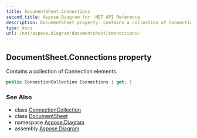 ```yaml
---
title: DocumentSheet.Connections
second_title: Aspose.Diagram for .NET API Reference
description: DocumentSheet property. Contains a collection of Connection elements
type: docs
url: /net/aspose.diagram/documentsheet/connections/
---
```

## DocumentSheet.Connections property

Contains a collection of Connection elements.

```csharp
public ConnectionCollection Connections { get; }
```

### See Also

* class [ConnectionCollection](../../connectioncollection/)
* class [DocumentSheet](../)
* namespace [Aspose.Diagram](../../documentsheet/)
* assembly [Aspose.Diagram](../../../)


